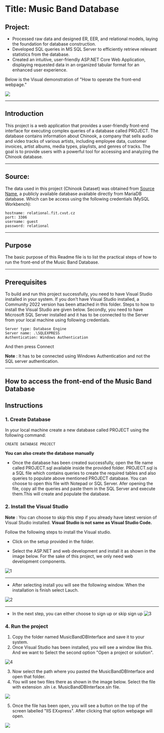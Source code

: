 # Title: **Music Band Database**

## Project:
- Processed raw data and designed ER, EER, and relational models, laying the foundation for database construction.
- Developed SQL queries in MS SQL Server to efficiently retrieve relevant statistics from the database.
- Created an intuitive, user-friendly ASP.NET Core Web Application, displaying requested data in an organized tabular format for an enhanced user experience.

 Below is the Visual demonstration of "How to operate the front-end webpage."

  ![](demo.gif)
****
## **Introduction**

This project is a web application that provides a user-friendly front-end interface for executing complex queries of a database called PROJECT. The database contains information about Chinook, a company that sells audio and video tracks of various artists, including employee data, customer invoices, artist albums, media types, playlists, and genres of tracks. The goal is to provide users with a powerful tool for accessing and analyzing the Chinook database.
****
## **Source:** 
The data used in this project (Chinook Dataset) was obtained from [Source Name](https://relational.fit.cvut.cz/dataset/Financial), a publicly available database available directly from MariaDB database. Which can be access using the following credentials (MySQL Workbench):
```
hostname: relational.fit.cvut.cz
port: 3306
username: guest
password: relational
```
****
## **Purpose**

The basic purpose of this Readme file is to list the practical steps of how to run the front-end of the Music Band Database.
****
## Prerequisites
To build and run this project successfully, you need to have Visual Studio installed in your system. If you don't have Visual Studio installed, a Community 2022 version has been attached in this folder. Steps to how to install the Visual Studio are given below. Secondly, you need to have Microsoft SQL Server installed and it has to be connected to the Server from your local machine using following credentials.

```
Server type: Database Engine
Server name: .\SQLEXPRESS
Authentication: Windows Authentication
```
And then press Connect

**Note** : It has to be connected using Windows Authentication and not the SQL server authentication.

****

##  **How to access the front-end of the Music Band Database**

## Instructions

### **1. Create Database**

In your local machine create a new database called PROJECT using the following command:

```
CREATE DATABASE PROJECT
```
__You can also create the database manually__

- Once the database has been created successfully, open the file name called PROJECT.sql available inside the provided folder. PROJECT.sql is a SQL file which contains queries to create the required tables and also queries to populate above mentioned PROJECT database. You can choose to open this file with Notepad or SQL Server. Afer opening the file, copy all the queries and paste them in the SQL Server and execute them.This will create and populate the database.

### **2. Install the Visual Studio**

**Note** : You can choose to skip this step if you already have latest version of Visual Studio installed. __Visual Studio is not same as Visual Studio Code.__

Follow the following steps to install the Visual studio.

- Click on the setup provided in the folder.

- Select the ASP.NET and web development and install it as shown in the image below. For the sake of this project, we only need web development components. 

![1](1.png)

****

- After selecting install you will see the following window. When the installation is finish select Lauch.

![2](2.png)
****


- In the next step, you can either choose to sign up or skip sign up
![3](3.png)


### **4. Run the project**

1. Copy the folder named MusicBandDBInterface and save it to your system.
2. Once Visual Studio has been installed, you will see a window like this. And we want to Select the second option "Open a project or solution". 

![4](4.png)

3. Now select the path where you pasted the MusicBandDBInterface and open that folder.
4. You will see two files there as shown in the image below. Select the file with extension .sln i.e. MusicBandDBInterface.sln file.

![](5.png)

5. Once the file has been open, you will see a button on the top of the screen labelled "IIS EXxpress". After clicking that option webpage will open.

 ![](6.png)




